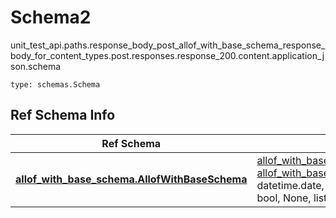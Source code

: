 # Schema2
unit_test_api.paths.response_body_post_allof_with_base_schema_response_body_for_content_types.post.responses.response_200.content.application_json.schema
```
type: schemas.Schema
```

## Ref Schema Info
Ref Schema | Input Type | Output Type
---------- | ---------- | -----------
[**allof_with_base_schema.AllofWithBaseSchema**](../../../../../../../../components/schema/allof_with_base_schema.md) | [allof_with_base_schema.AllofWithBaseSchemaDictInput](../../../../../../../../components/schema/allof_with_base_schema.md#allofwithbaseschemadictinput), [allof_with_base_schema.AllofWithBaseSchemaDict](../../../../../../../../components/schema/allof_with_base_schema.md#allofwithbaseschemadict), str, datetime.date, datetime.datetime, uuid.UUID, int, float, bool, None, list, tuple, bytes, io.FileIO, io.BufferedReader | [allof_with_base_schema.AllofWithBaseSchemaDict](../../../../../../../../components/schema/allof_with_base_schema.md#allofwithbaseschemadict), str, float, int, bool, None, tuple, bytes, io.FileIO
